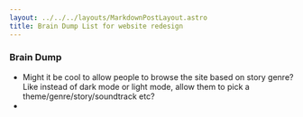 ```yaml
---
layout: ../../../layouts/MarkdownPostLayout.astro
title: Brain Dump List for website redesign
---
```

### Brain Dump

- Might it be cool to allow people to browse the site based on story genre? Like instead of dark mode or light mode, allow them to pick a theme/genre/story/soundtrack etc?
- 